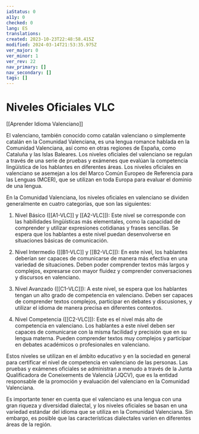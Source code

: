 ```yaml
---
iaStatus: 0
a11y: 0
checked: 0
lang: ES
translations: 
created: 2023-10-23T22:48:58.415Z
modified: 2024-03-14T21:53:35.975Z
ver_major: 0
ver_minor: 1
ver_rev: 22
nav_primary: []
nav_secondary: []
tags: []
---
```

# Niveles Oficiales VLC

[[Aprender Idioma Valenciano]]

El valenciano, también conocido como catalán valenciano o simplemente catalán en la Comunidad Valenciana, es una lengua romance hablada en la Comunidad Valenciana, así como en otras regiones de España, como Cataluña y las Islas Baleares. Los niveles oficiales del valenciano se regulan a través de una serie de pruebas y exámenes que evalúan la competencia lingüística de los hablantes en diferentes áreas. Los niveles oficiales en valenciano se asemejan a los del Marco Común Europeo de Referencia para las Lenguas (MCER), que se utilizan en toda Europa para evaluar el dominio de una lengua.

En la Comunidad Valenciana, los niveles oficiales en valenciano se dividen generalmente en cuatro categorías, que son las siguientes:

1. Nivel Básico ([[A1-VLC]] y [[A2-VLC]]): Este nivel se corresponde con las habilidades lingüísticas más elementales, como la capacidad de comprender y utilizar expresiones cotidianas y frases sencillas. Se espera que los hablantes a este nivel puedan desenvolverse en situaciones básicas de comunicación.
    
2. Nivel Intermedio ([[B1-VLC]] y [[B2-VLC]]): En este nivel, los hablantes deberían ser capaces de comunicarse de manera más efectiva en una variedad de situaciones. Deben poder comprender textos más largos y complejos, expresarse con mayor fluidez y comprender conversaciones y discursos en valenciano.
    
3. Nivel Avanzado ([[C1-VLC]]): A este nivel, se espera que los hablantes tengan un alto grado de competencia en valenciano. Deben ser capaces de comprender textos complejos, participar en debates y discusiones, y utilizar el idioma de manera precisa en diferentes contextos.
    
4. Nivel Competencia ([[C2-VLC]]): Este es el nivel más alto de competencia en valenciano. Los hablantes a este nivel deben ser capaces de comunicarse con la misma facilidad y precisión que en su lengua materna. Pueden comprender textos muy complejos y participar en debates académicos o profesionales en valenciano.
    

Estos niveles se utilizan en el ámbito educativo y en la sociedad en general para certificar el nivel de competencia en valenciano de las personas. Las pruebas y exámenes oficiales se administran a menudo a través de la Junta Qualificadora de Coneixements de Valencià (JQCV), que es la entidad responsable de la promoción y evaluación del valenciano en la Comunidad Valenciana.

Es importante tener en cuenta que el valenciano es una lengua con una gran riqueza y diversidad dialectal, y los niveles oficiales se basan en una variedad estándar del idioma que se utiliza en la Comunidad Valenciana. Sin embargo, es posible que las características dialectales varíen en diferentes áreas de la región.